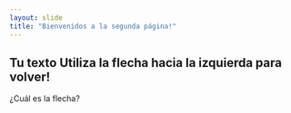 ```yaml
---
layout: slide
title: "Bienvenidos a la segunda página!"
---
```

Tu texto
Utiliza la flecha hacia la izquierda para volver!
---
¿Cuál es la flecha?
